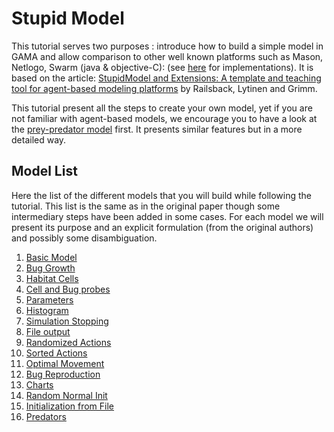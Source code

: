 # Stupid Model




This tutorial serves two purposes : introduce how to build a simple model in GAMA and allow comparison to other well known platforms such as Mason, Netlogo, Swarm (java & objective-C): (see [here](http://condor.depaul.edu/~slytinen/abm/) for implementations). It is based on the article: [StupidModel and Extensions: A template and teaching tool for agent-based modeling platforms](http://condor.depaul.edu/~slytinen/abm/StupidModelFormulation.pdf) by Railsback, Lytinen and Grimm.

This tutorial present all the steps to create your own model, yet if you are not familiar with agent-based models, we encourage you to have a look at the [prey-predator model](Tutorial__PredatorPreyTutorial) first. It presents similar features but in a more detailed way.





## Model List
Here the list of the different models that you will build while following the tutorial. This list is the same as in the original paper though some intermediary steps have been added in some cases. For each model we will present its purpose and an explicit formulation (from the original authors) and possibly some disambiguation.

  1. [Basic Model](Tutorial__StupidTutorialModel1_step1)
  1. [Bug Growth](Tutorial__StupidTutorialModel2_step2)
  1. [Habitat Cells](Tutorial__StupidTutorialModel3_step3)
  1. [Cell and Bug probes](Tutorial__StupidTutorialModel4_step4)
  1. [Parameters](Tutorial__StupidTutorialModel5_step5)
  1. [Histogram](Tutorial__StupidTutorialModel6_step6)
  1. [Simulation Stopping](Tutorial__StupidTutorialModel7_step7)
  1. [File output](Tutorial__StupidTutorialModel8_step8)
  1. [Randomized Actions](Tutorial__StupidTutorialModel9_step9)
  1. [Sorted Actions](Tutorial__StupidTutorialModel10_step10)
  1. [Optimal Movement](Tutorial__StupidTutorialModel11_step11)
  1. [Bug Reproduction](Tutorial__StupidTutorialModel12_step12)
  1. [Charts](Tutorial__StupidTutorialModel13_step13)
  1. [Random Normal Init](Tutorial__StupidTutorialModel14_step14)
  1. [Initialization from File](Tutorial__StupidTutorialModel15_step15)
  1. [Predators](Tutorial__StupidTutorialModel16_step16)